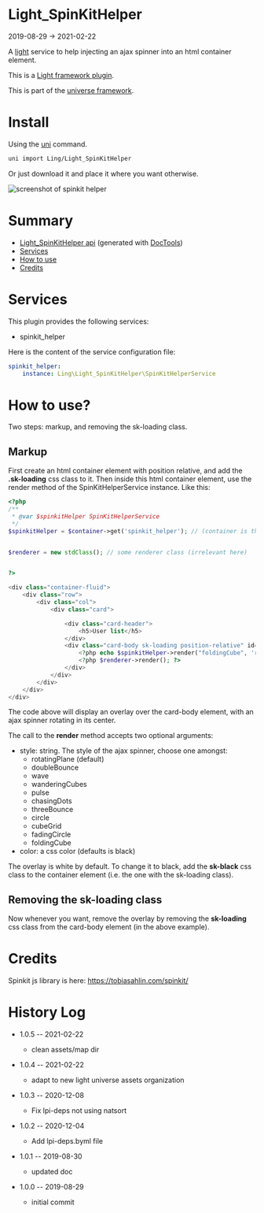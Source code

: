 Light_SpinKitHelper
===========
2019-08-29 -> 2021-02-22



A [light](https://github.com/lingtalfi/Light) service to help injecting an ajax spinner into an html container element.


This is a [Light framework plugin](https://github.com/lingtalfi/Light/blob/master/doc/pages/plugin.md).

This is part of the [universe framework](https://github.com/karayabin/universe-snapshot).



Install
==========
Using the [uni](https://github.com/lingtalfi/universe-naive-importer) command.
```bash
uni import Ling/Light_SpinKitHelper
```

Or just download it and place it where you want otherwise.



![screenshot of spinkit helper](https://lingtalfi.com/img/universe/Light_SpinKitHelper/spinkit-helper.png)


Summary
===========
- [Light_SpinKitHelper api](https://github.com/lingtalfi/Light_SpinKitHelper/blob/master/doc/api/Ling/Light_SpinKitHelper.md) (generated with [DocTools](https://github.com/lingtalfi/DocTools))
- [Services](#services)
- [How to use](#how-to-use)
- [Credits](#credits)




Services
=========


This plugin provides the following services:

- spinkit_helper




Here is the content of the service configuration file:

```yaml
spinkit_helper:
    instance: Ling\Light_SpinKitHelper\SpinKitHelperService

```


How to use?
=========


Two steps: markup, and removing the sk-loading class.


Markup
--------

First create an html container element with position relative, and add the **.sk-loading** css class to it.
Then inside this html container element, use the render method of the SpinKitHelperService instance.
Like this:

 
```php
<?php
/**
 * @var $spinkitHelper SpinKitHelperService
 */
$spinkitHelper = $container->get('spinkit_helper'); // (container is the light service container)


$renderer = new stdClass(); // some renderer class (irrelevant here)


?>

<div class="container-fluid">
    <div class="row">
        <div class="col">
            <div class="card">

                <div class="card-header">
                    <h5>User list</h5>
                </div>
                <div class="card-body sk-loading position-relative" id="my-realist">
                    <?php echo $spinkitHelper->render("foldingCube", 'red'); ?>
                    <?php $renderer->render(); ?>
                </div>
            </div>
        </div>
    </div>
</div>

```

The code above will display an overlay over the card-body element, with an ajax spinner rotating in its center.


The call to the **render** method accepts two optional arguments:

- style: string. The style of the ajax spinner, choose one amongst:
    - rotatingPlane (default)
    - doubleBounce
    - wave
    - wanderingCubes
    - pulse
    - chasingDots
    - threeBounce
    - circle
    - cubeGrid
    - fadingCircle
    - foldingCube    
- color: a css color (defaults is black)



The overlay is white by default.
To change it to black, add the **sk-black** css class to the container element (i.e. the one with the sk-loading class).


Removing the sk-loading class
--------

Now whenever you want, remove the overlay by removing the **sk-loading** css class from the card-body element (in the above example).



Credits
========

Spinkit js library is here: https://tobiasahlin.com/spinkit/





History Log
=============

- 1.0.5 -- 2021-02-22

    - clean assets/map dir
  
- 1.0.4 -- 2021-02-22

    - adapt to new light universe assets organization
  
- 1.0.3 -- 2020-12-08

    - Fix lpi-deps not using natsort

- 1.0.2 -- 2020-12-04

    - Add lpi-deps.byml file

- 1.0.1 -- 2019-08-30

    - updated doc
    
- 1.0.0 -- 2019-08-29

    - initial commit